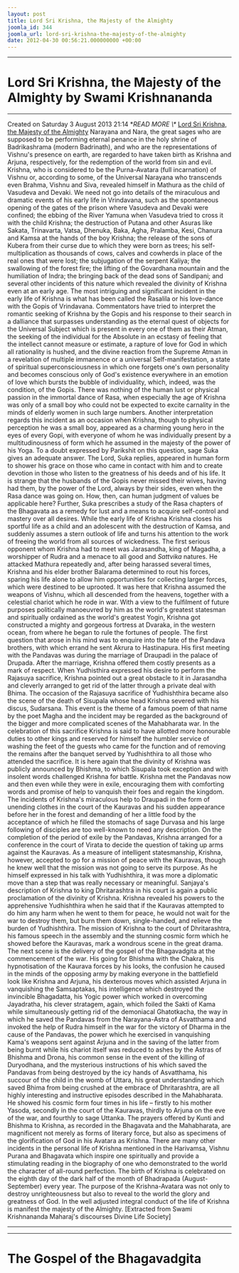 ```yaml
---
layout: post
title: Lord Sri Krishna, the Majesty of the Almighty
joomla_id: 344
joomla_url: lord-sri-krishna-the-majesty-of-the-almighty
date: 2012-04-30 00:56:21.000000000 +00:00
---
```

* * *
# Lord Sri Krishna, the Majesty of the Almighty by Swami Krishnananda
* * *
Created on Saturday 3 August 2013 21:14
**READ MORE \\\** [Lord Sri Krishna, the Majesty of the Almighty](http://www.swami-krishnananda.org/disc/disc_49.html)
Narayana and Nara, the great sages who are supposed to be performing eternal penance in the holy shrine of Badrikashrama (modern Badrinath), and who are the representations of Vishnu's presence on earth, are regarded to have taken birth as Krishna and Arjuna, respectively, for the redemption of the world from sin and evil. Krishna, who is considered to be the Purna-Avatara (full incarnation) of Vishnu or, according to some, of the Universal Narayana who transcends even Brahma, Vishnu and Siva, revealed himself in Mathura as the child of Vasudeva and Devaki. We need not go into details of the miraculous and dramatic events of his early life in Vrindavana, such as the spontaneous opening of the gates of the prison where Vasudeva and Devaki were confined; the ebbing of the River Yamuna when Vasudeva tried to cross it with the child Krishna; the destruction of Putana and other Asuras like Sakata, Trinavarta, Vatsa, Dhenuka, Baka, Agha, Pralamba, Kesi, Chanura and Kamsa at the hands of the boy Krishna; the release of the sons of Kubera from their curse due to which they were born as trees; his self-multiplication as thousands of cows, calves and cowherds in place of the real ones that were lost; the subjugation of the serpent Kaliya; the swallowing of the forest fire; the lifting of the Govardhana mountain and the humiliation of Indra; the bringing back of the dead sons of Sandipani; and several other incidents of this nature which revealed the divinity of Krishna even at an early age.
The most intriguing and significant incident in the early life of Krishna is what has been called the Rasalila or his love-dance with the Gopis of Vrindavana. Commentators have tried to interpret the romantic seeking of Krishna by the Gopis and his response to their search in a dalliance that surpasses understanding as the eternal quest of objects for the Universal Subject which is present in every one of them as their Atman, the seeking of the individual for the Absolute in an ecstasy of feeling that the intellect cannot measure or estimate, a rapture of love for God in which all rationality is hushed, and the divine reaction from the Supreme Atman in a revelation of multiple immanence or a universal Self-manifestation, a state of spiritual superconsciousness in which one forgets one's own personality and becomes conscious only of God's existence everywhere in an emotion of love which bursts the bubble of individuality, which, indeed, was the condition, of the Gopis. There was nothing of the human lust or physical passion in the immortal dance of Rasa, when especially the age of Krishna was only of a small boy who could not be expected to excite carnality in the minds of elderly women in such large numbers. Another interpretation regards this incident as an occasion when Krishna, though to physical perception he was a small boy, appeared as a charming young hero in the eyes of every Gopi, with everyone of whom he was individually present by a multitudinousness of form which he assumed in the majesty of the power of his Yoga. To a doubt expressed by Parikshit on this question, sage Suka gives an adequate answer. The Lord, Suka replies, appeared in human form to shower his grace on those who came in contact with him and to create devotion in those who listen to the greatness of his deeds and of his life. It is strange that the husbands of the Gopis never missed their wives, having had them, by the power of the Lord, always by their sides, even when the Rasa dance was going on. How, then, can human judgment of values be applicable here? Further, Suka prescribes a study of the Rasa chapters of the Bhagavata as a remedy for lust and a means to acquire self-control and mastery over all desires.
While the early life of Krishna
Krishna closes his sportful life as a child and an adolescent with the destruction of Kamsa, and suddenly assumes a stern outlook of life and turns his attention to the work of freeing the world from all sources of wickedness. The first serious opponent whom Krishna had to meet was Jarasandha, king of Magadha, a worshipper of Rudra and a menace to all good and _Sattvika_ natures. He attacked Mathura repeatedly and, after being harassed several times, Krishna and his elder brother Balarama determined to rout his forces, sparing his life alone to allow him opportunities for collecting larger forces, which were destined to be uprooted. It was here that Krishna assumed the weapons of Vishnu, which all descended from the heavens, together with a celestial chariot which he rode in war.
With a view to the fulfilment of future purposes politically manoeuvred by him as the world's greatest statesman and spiritually ordained as the world's greatest Yogin, Krishna got constructed a mighty and gorgeous fortress at Dvaraka, in the western ocean, from where he began to rule the fortunes of people. The first question that arose in his mind was to enquire into the fate of the Pandava brothers, with which errand he sent Akrura to Hastinapura. His first meeting with the Pandavas was during the marriage of Draupadi in the palace of Drupada. After the marriage, Krishna offered them costly presents as a mark of respect. When Yudhisthira expressed his desire to perform the Rajasuya sacrifice, Krishna pointed out a great obstacle to it in Jarasandha and cleverly arranged to get rid of the latter through a private deal with Bhima. The occasion of the Rajasuya sacrifice of Yudhishthira became also the scene of the death of Sisupala whose head Krishna severed with his discus, Sudarsana. This event is the theme of a famous poem of that name by the poet Magha and the incident may be regarded as the background of the bigger and more complicated scenes of the Mahabharata war. In the celebration of this sacrifice Krishna is said to have allotted more honourable duties to other kings and reserved for himself the humbler service of washing the feet of the guests who came for the function and of removing the remains after the banquet served by Yudhishthira to all those who attended the sacrifice. It is here again that the divinity of Krishna was publicly announced by Bhishma, to which Sisupala took exception and with insolent words challenged Krishna for battle.
Krishna met the Pandavas now and then even while they were in exile, encouraging them with comforting words and promise of help to vanquish their foes and regain the kingdom. The incidents of Krishna's miraculous help to Draupadi in the form of unending clothes in the court of the Kauravas and his sudden appearance before her in the forest and demanding of her a little food by the acceptance of which he filled the stomachs of sage Durvasa and his large following of disciples are too well-known to need any description. On the completion of the period of exile by the Pandavas, Krishna arranged for a conference in the court of Virata to decide the question of taking up arms against the Kauravas. As a measure of intelligent statesmanship, Krishna, however, accepted to go for a mission of peace with the Kauravas, though he knew well that the mission was not going to serve its purpose. As he himself expressed in his talk with Yudhishthira, it was more a diplomatic move than a step that was really necessary or meaningful. Sanjaya's description of Krishna to king Dhritarashtra in his court is again a public proclamation of the divinity of Krishna. Krishna revealed his powers to the apprehensive Yudhishthira when he said that if the Kauravas attempted to do him any harm when he went to them for peace, he would not wait for the war to destroy them, but burn them down, single-handed, and relieve the burden of Yudhishthira. The mission of Krishna to the court of Dhritarashtra, his famous speech in the assembly and the stunning cosmic form which he showed before the Kauravas, mark a wondrous scene in the great drama.
The next scene is the delivery of the gospel of the Bhagavadgita at the commencement of the war. His going for Bhishma with the Chakra, his hypnotisation of the Kaurava forces by his looks, the confusion he caused in the minds of the opposing army by making everyone in the battlefield look like Krishna and Arjuna, his dexterous moves which assisted Arjuna in vanquishing the Samsaptakas, his intelligence which destroyed the invincible Bhagadatta, his Yogic power which worked in overcoming Jayadratha, his clever stratagem, again, which foiled the Sakti of Kama while simultaneously getting rid of the demoniacal Ghatotkacha, the way in which he saved the Pandavas from the Narayana-Astra of Asvatthama and invoked the help of Rudra himself in the war for the victory of Dharma in the cause of the Pandavas, the power which he exercised in vanquishing Kama's weapons sent against Arjuna and in the saving of the latter from being burnt while his chariot itself was reduced to ashes by the Astras of Bhishma and Drona, his common sense in the event of the killing of Duryodhana, and the mysterious instructions of his which saved the Pandavas from being destroyed by the icy hands of Asvatthama, his succour of the child in the womb of Uttara, his great understanding which saved Bhima from being crushed at the embrace of Dhritarashtra, are all highly interesting and instructive episodes described in the Mahabharata. He showed his cosmic form four times in his life – firstly to his mother Yasoda, secondly in the court of the Kauravas, thirdly to Arjuna on the eve of the war, and fourthly to sage Uttanka. The prayers offered by Kunti and Bhishma to Krishna, as recorded in the Bhagavata and the Mahabharata, are magnificent not merely as forms of literary force, but also as specimens of the glorification of God in his Avatara as Krishna.
There are many other incidents in the personal life of Krishna mentioned in the Harivamsa, Vishnu Purana and Bhagavata which inspire one spiritually and provide a stimulating reading in the biography of one who demonstrated to the world the character of all-round perfection. The birth of Krishna is celebrated on the eighth day of the dark half of the month of Bhadrapada (August-September) every year.
The purpose of the Krishna-Avatara was not only to destroy unrighteousness but also to reveal to the world the glory and greatness of God. In the well adjusted integral conduct of the life of Krishna is manifest the majesty of the Almighty.
[Extracted from Swami Krishnananda Maharaj's discourses Divine Life Society]
* * *
* * *
# The Gospel of the Bhagavadgita
